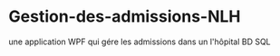 # Gestion-des-admissions-NLH
une application WPF qui gére les  admissions dans un  l'hôpital  BD SQL
